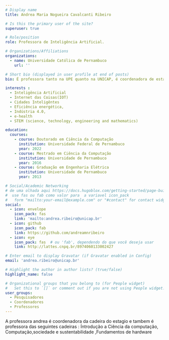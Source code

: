 ```yaml
---
# Display name
title: Andrea Maria Nogueira Cavalcanti Ribeiro

# Is this the primary user of the site?
superuser: true

# Role/position
role: Professora de Inteligência Artificial.

# Organizations/Affiliations
organizations:
  - name: Universidade Católica de Pernambuco
    url: ''

# Short bio (displayed in user profile at end of posts)
bio: É professora tanto na UPE quanto na UNICAP, é coordenadora de estágio do curso de Ciência da Computação  da UNICAP e pesquisadora dos grupos de pesquisa dotLAB Brazil da UPE, do Grupo de  Pesquisa em Redes e Telecomunicações  da UFPE e do Grupo de Pesquisa de Computação Aplicada da UNICAP. Desenvolveu projeto de iniciação científica,o qual foi premiada no XVIII Congresso de Iniciação Científica da Universidade de Pernambuco (CONIC) em primeiro lugar na área de Ciências Exatas e da Terra,Atuou como monitora na disciplina de Eletrônica III, no último período do curso.Participação em programa de intercâmbio estudantil 2011/2012, convênio entre a UFPE, Brasil e a Universidade TU-Berlin,Alemanha.

interests :
  - Inteligência Artificial
  - Internet das Coisas(IOT)
  - Cidades Inteligêntes
  - Eficiência energética,
  - Indústria 4.0,
  - e-health
  - STEM (science, technology, engineering and mathematics)

education:
  courses:
    - course: Doutorado em Ciência da Computação
      institution: Universidade Federal de Pernambuco
      year: 2022
    - course: Mestrado em Ciência da Computação
      institution: Universidade de Pernambuco
      year: 2016
    - course: Graduação em Engenharia Elétrica
      institution: Universidade de Pernambuco
      year: 2013

# Social/Academic Networking
# de uma olhada aqui https://docs.hugoblox.com/getting-started/page-builder/#icons
#  use fas ou fab como valor para  a variavel icon_pack
#   form "mailto:your-email@example.com" or "#contact" for contact widget.
social:
  - icon: envelope
    icon_pack: fas
    link: 'mailto:andrea.ribeiro@unicap.br'
  - icon: github
    icon_pack: fab
    link: https://github.com/andreamnribeiro
  - icon: eye
    icon_pack: fas  # ou 'fab', dependendo do que você deseja usar
    link: http://lattes.cnpq.br/8974060133002427

# Enter email to display Gravatar (if Gravatar enabled in Config)
email: 'andrea.ribeiro@unicap.br'

# Highlight the author in author lists? (true/false)
highlight_name: false

# Organizational groups that you belong to (for People widget)
#   Set this to `[]` or comment out if you are not using People widget.
user_groups:
  - Pesquisadores
  - Coordenadores
  - Professores
---
```


  A professora andrea é coordenadora da cadeira do estagio e  tambem é professora das seguintes cadeiras : Íntrodução a Ciência da computação, Computação,sociedade e sustentabilidade ,Fundamentos de hardware
